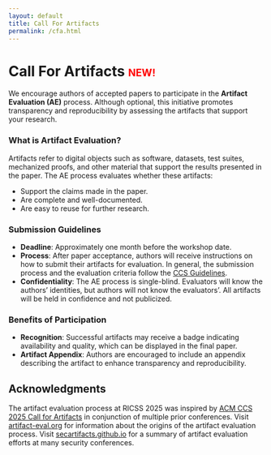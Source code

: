 ```yaml
---
layout: default
title: Call For Artifacts
permalink: /cfa.html
---
```


<!-- # Call For Artifacts  -->

# Call For Artifacts <span style="color: red; font-size: 0.7em; font-weight: bold;"> NEW!</span> 


We encourage authors of accepted papers to participate in the **Artifact Evaluation (AE)** process. Although optional, this initiative promotes transparency and reproducibility by assessing the artifacts that support your research.

### What is Artifact Evaluation?

Artifacts refer to digital objects such as software, datasets, test suites, mechanized proofs, and other material that support the results presented in the paper. The AE process evaluates whether these artifacts:

- Support the claims made in the paper.
- Are complete and well-documented.
- Are easy to reuse for further research.

### Submission Guidelines

- **Deadline**: Approximately one month before the workshop date.
- **Process**: After paper acceptance, authors will receive instructions on how to submit their artifacts for evaluation. In general, the submission process and the evaluation criteria follow the [CCS Guidelines](https://www.sigsac.org/ccs/CCS2025/call-for-artifacts/). 
- **Confidentiality**: The AE process is single-blind. Evaluators will know the authors’ identities, but authors will not know the evaluators’. All artifacts will be held in confidence and not publicized.

### Benefits of Participation

- **Recognition**: Successful artifacts may receive a badge indicating availability and quality, which can be displayed in the final paper.
- **Artifact Appendix**: Authors are encouraged to include an appendix describing the artifact to enhance transparency and reproducibility.

## Acknowledgments

The artifact evaluation process at RICSS 2025 was inspired by [ACM CCS 2025 Call for Artifacts](https://www.sigsac.org/ccs/CCS2025/call-for-artifacts/) in conjunction of multiple prior conferences. Visit [artifact-eval.org](https://artifact-eval.org) for information about the origins of the artifact evaluation process. Visit [secartifacts.github.io](https://secartifacts.github.io) for a summary of artifact evaluation efforts at many security conferences.

